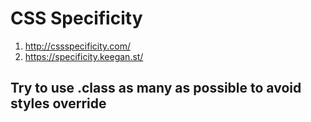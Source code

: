 # CSS Specificity

1. http://cssspecificity.com/
2. https://specificity.keegan.st/

## Try to use .class as many as possible to avoid styles override
